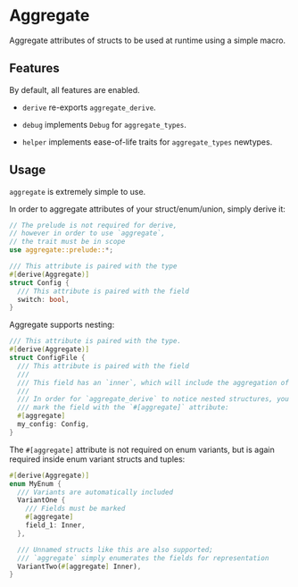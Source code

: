 # Aggregate

Aggregate attributes of structs to be used at runtime using a simple macro.

## Features

By default, all features are enabled.

- `derive` re-exports `aggregate_derive`.

- `debug` implements `Debug` for `aggregate_types`.

- `helper` implements ease-of-life traits for `aggregate_types` newtypes.

## Usage

`aggregate` is extremely simple to use.

In order to aggregate attributes of your struct/enum/union, simply derive it:

```rs
// The prelude is not required for derive,
// however in order to use `aggregate`,
// the trait must be in scope
use aggregate::prelude::*;

/// This attribute is paired with the type
#[derive(Aggregate)]
struct Config {
  /// This attribute is paired with the field
  switch: bool,
}
```

Aggregate supports nesting:

```rs
/// This attribute is paired with the type.
#[derive(Aggregate)]
struct ConfigFile {
  /// This attribute is paired with the field
  ///
  /// This field has an `inner`, which will include the aggregation of `Config`
  ///
  /// In order for `aggregate_derive` to notice nested structures, you must
  /// mark the field with the `#[aggregate]` attribute:
  #[aggregate]
  my_config: Config,
}
```

The `#[aggregate]` attribute is not required on enum variants,
but is again required inside enum variant structs and tuples:

```rs
#[derive(Aggregate)]
enum MyEnum {
  /// Variants are automatically included
  VariantOne {
    /// Fields must be marked
    #[aggregate]
    field_1: Inner,
  },

  /// Unnamed structs like this are also supported;
  /// `aggregate` simply enumerates the fields for representation
  VariantTwo(#[aggregate] Inner),
}
```
